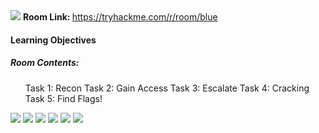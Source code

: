 
<img src="/assets/images/thm/blue-1.png">
<strong> Room Link: </strong> <a href="https://tryhackme.com/r/room/blue"> https://tryhackme.com/r/room/blue</a>


<h4>Learning Objectives</h4>



<h5> Room Contents: </h5>
<ul>
    Task 1: Recon
    Task 2: Gain Access
    Task 3: Escalate
    Task 4: Cracking
    Task 5: Find Flags!
</ul>
<img src="/assets/images/thm/blue-3.gif">

</ul>



<img src="/assets/images/thm/blue-2.png">
<img src="/assets/images/thm/blue-4.png">
<img src="/assets/images/thm/blue-1.png">
<img src="/assets/images/thm/blue-1.png">
<img src="/assets/images/thm/blue-1.png">
